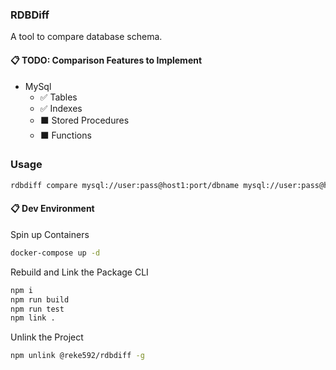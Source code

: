 ### RDBDiff

A tool to compare database schema.

#### 📋 **TODO: Comparison Features to Implement**

- MySql
  - ✅ Tables
  - ✅ Indexes
  - ⬛ Stored Procedures
  - ⬛ Functions

### Usage

```sh
rdbdiff compare mysql://user:pass@host1:port/dbname mysql://user:pass@host2:port/dbname
```

#### 📋 **Dev Environment**

Spin up Containers

```sh
docker-compose up -d
```

Rebuild and Link the Package CLI

```sh
npm i
npm run build
npm run test
npm link .
```

Unlink the Project

```sh
npm unlink @reke592/rdbdiff -g
```
